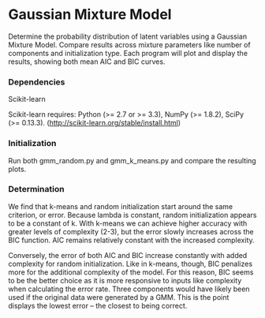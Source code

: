 # Gaussian Mixture Model

Determine the probability distribution of latent variables using a Gaussian Mixture Model. Compare results across mixture parameters like number of components and initialization type. Each program will plot and display the results, showing both mean AIC and BIC curves. 

### Dependencies

Scikit-learn

Scikit-learn requires:
	Python (>= 2.7 or >= 3.3),
	NumPy (>= 1.8.2),
	SciPy (>= 0.13.3).
(http://scikit-learn.org/stable/install.html)

### Initialization

Run both gmm_random.py and gmm_k_means.py and compare the resulting plots.

### Determination

We find that k-means and random initialization start around the same criterion, or error. Because lambda is constant, random initialization appears to be a constant of k. With k-means we can achieve higher accuracy with greater levels of complexity (2-3), but the error slowly increases across the BIC function. AIC remains relatively constant with the increased complexity. 

Conversely, the error of both AIC and BIC increase constantly with added complexity for random initialization. Like in k-means, though, BIC penalizes more for the additional complexity of the model. For this reason, BIC seems to be the better choice as it is more responsive to inputs like complexity when calculating the error rate. Three components would have likely been used if the original data were generated by a GMM. This is the point displays the lowest error – the closest to being correct. 